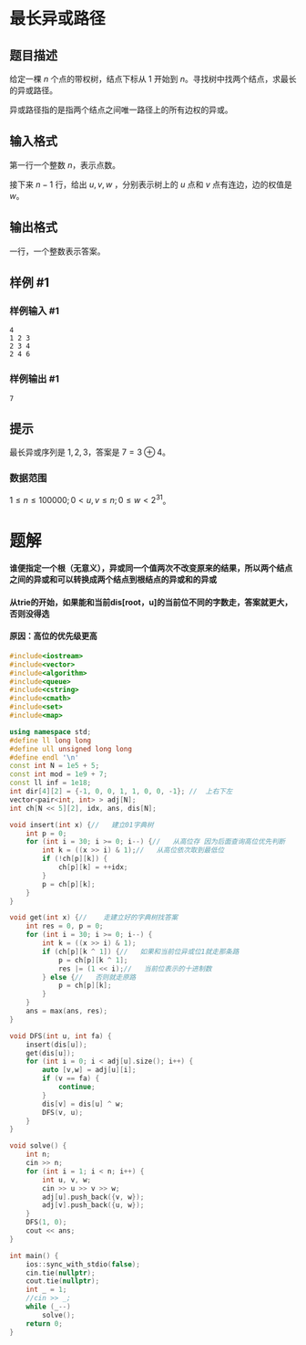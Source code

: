 # 最长异或路径

## 题目描述

给定一棵 $n$ 个点的带权树，结点下标从 $1$ 开始到 $n$。寻找树中找两个结点，求最长的异或路径。

异或路径指的是指两个结点之间唯一路径上的所有边权的异或。

## 输入格式

第一行一个整数 $n$，表示点数。

接下来 $n-1$ 行，给出 $u,v,w$ ，分别表示树上的 $u$ 点和 $v$ 点有连边，边的权值是 $w$。

## 输出格式

一行，一个整数表示答案。

## 样例 #1

### 样例输入 #1

```
4
1 2 3
2 3 4
2 4 6
```

### 样例输出 #1

```
7
```

## 提示

最长异或序列是 $1,2,3$，答案是 $7=3\oplus 4$。   

### 数据范围

$1\le n \le 100000;0 < u,v \le n;0 \le w < 2^{31}$。

# 题解

#### 谁便指定一个根（无意义），异或同一个值两次不改变原来的结果，所以两个结点之间的异或和可以转换成两个结点到根结点的异或和的异或

#### 从trie的开始，如果能和当前dis[root，u]的当前位不同的字数走，答案就更大，否则没得选

#### 原因：高位的优先级更高

```c++
#include<iostream>
#include<vector>
#include<algorithm>
#include<queue>
#include<cstring>
#include<cmath>
#include<set>
#include<map>

using namespace std;
#define ll long long
#define ull unsigned long long
#define endl '\n'
const int N = 1e5 + 5;
const int mod = 1e9 + 7;
const ll inf = 1e18;
int dir[4][2] = {-1, 0, 0, 1, 1, 0, 0, -1}; //  上右下左
vector<pair<int, int> > adj[N];
int ch[N << 5][2], idx, ans, dis[N];

void insert(int x) {//   建立01字典树
    int p = 0;
    for (int i = 30; i >= 0; i--) {//   从高位存 因为后面查询高位优先判断
        int k = ((x >> i) & 1);//   从高位依次取到最低位
        if (!ch[p][k]) {
            ch[p][k] = ++idx;
        }
        p = ch[p][k];
    }
}

void get(int x) {//    走建立好的字典树找答案
    int res = 0, p = 0;
    for (int i = 30; i >= 0; i--) {
        int k = ((x >> i) & 1);
        if (ch[p][k ^ 1]) {//   如果和当前位异或位1就走那条路
            p = ch[p][k ^ 1];
            res |= (1 << i);//   当前位表示的十进制数
        } else {//   否则就走原路
            p = ch[p][k];
        }
    }
    ans = max(ans, res);
}

void DFS(int u, int fa) {
    insert(dis[u]);
    get(dis[u]);
    for (int i = 0; i < adj[u].size(); i++) {
        auto [v,w] = adj[u][i];
        if (v == fa) {
            continue;
        }
        dis[v] = dis[u] ^ w;
        DFS(v, u);
    }
}

void solve() {
    int n;
    cin >> n;
    for (int i = 1; i < n; i++) {
        int u, v, w;
        cin >> u >> v >> w;
        adj[u].push_back({v, w});
        adj[v].push_back({u, w});
    }
    DFS(1, 0);
    cout << ans;
}

int main() {
    ios::sync_with_stdio(false);
    cin.tie(nullptr);
    cout.tie(nullptr);
    int _ = 1;
    //cin >> _;
    while (_--)
        solve();
    return 0;
}

```

